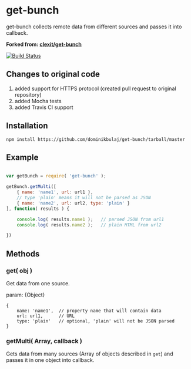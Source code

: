 # get-bunch

get-bunch collects remote data from different sources and passes it into callback.

**Forked from: [clexit/get-bunch](https://github.com/clexit/get-bunch)**

[![Build Status](https://travis-ci.org/dominikbulaj/get-bunch.svg)](https://travis-ci.org/dominikbulaj/get-bunch)

## Changes to original code

1. added support for HTTPS protocol (created pull request to original repository)
2. added Mocha tests
3. added Travis CI support

## Installation

```
npm install https://github.com/dominikbulaj/get-bunch/tarball/master
```

## Example

```javascript

var getBunch = require( 'get-bunch' );

getBunch.getMulti([
    { name: 'name1', url: url1 },
    // type 'plain' means it will not be parsed as JSON
    { name: 'name2', url: url2, type: 'plain' }
], function( results ) {

    console.log( results.name1 );   // parsed JSON from url1
    console.log( results.name2 );   // plain HTML from url2

})

```

## Methods

### get( obj )

Get data from one source.

param: {Object}

```
{
    name: 'name1',  // property name that will contain data
    url: url1,      // URL
    type: 'plain'   // optional, 'plain' will not be JSON parsed
}
```

### getMulti( Array, callback )

Gets data from many sources (Array of objects described in `get`) and passes it in one object into callback.